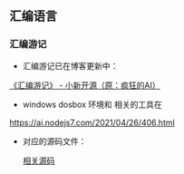 ## 汇编语言

### 汇编游记

- 汇编游记已在博客更新中：

[《汇编游记》 - 小新开源（原：疯狂的AI）](https://ai.nodejs7.com/507.html)

- windows dosbox 环境和 相关的工具在

https://ai.nodejs7.com/2021/04/26/406.html

- 对应的源码文件：

  [相关源码](./windows/dos/asm)